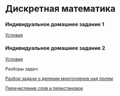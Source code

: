 # Дискретная математика

### Индивидуальное домашнее задание 1
[Условие](idz1-spring-2022.pdf)

### Индивидуальное домашнее задание 2
[Условие](http://nbviewer.jupyter.org/github/iposov/students-site/blob/master/22spring/dm-practice/idz2.ipynb)

Разборы задач:

[Разбор задачи о делении многочленов над полем](../../18spring/dm/polynomial%20division%20over%20finite%20fields.pdf)

[Перечисление слов и перестановок](../../18spring/dm/words%20and%20permutations%20enumeration.pdf)

